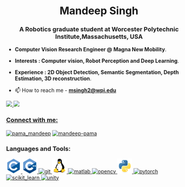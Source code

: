 <h1 align="center"> Mandeep Singh </h1>
<h3 align="center">A Robotics graduate student at Worcester Polytechnic Institute,Massachusetts, USA</h3>

- **Computer Vision Research Engineer @ Magna New Mobility**.
  
-  **Interests : Computer vision, Robot Perception and Deep Learning**.

- **Experience : 2D Object Detection, Semantic Segmentation, Depth Estimation, 3D reconstruction**.
  
- 📫 How to reach me - **msingh2@wpi.edu**

  <!-- <p align="left"> <img src="https://komarev.com/ghpvc/?username=MandeepSingh396&label=Profile%20views&color=0e75b6&style=flat" alt="MandeepSingh396" /> </p> -->

<div>
  <a href="https://github.com/MandeepSingh396">
  <img height="145em" src="https://github-readme-stats.vercel.app/api?username=MandeepSingh396&show_icons=true&&hide=stars,prs"/>
  <img height="145em" src="https://github-readme-stats.vercel.app/api/top-langs/?username=MandeepSingh396&layout=compact&langs_count=4"/>
</div>

<!-- ![Mandeep's GitHub stats](https://github-readme-stats.vercel.app/api?username=MandeepSingh396&show_icons=true&&hide=stars,prs) -->
<!-- ![Top Programming Languages](https://github-readme-stats.vercel.app/api/top-langs/?username=MandeepSingh396&layout=compact) -->

<h3 align="left">Connect with me:</h3>
<p align="left">
<a href="https://twitter.com/pama_mandeep" target="blank"><img align="center" src="https://raw.githubusercontent.com/rahuldkjain/github-profile-readme-generator/master/src/images/icons/Social/twitter.svg" alt="pama_mandeep" height="30" width="40" /></a>
<a href="https://linkedin.com/in/mandeep-pama" target="blank"><img align="center" src="https://raw.githubusercontent.com/rahuldkjain/github-profile-readme-generator/master/src/images/icons/Social/linked-in-alt.svg" alt="mandeep-pama" height="30" width="40" /></a>
</p>

<h3 align="left">Languages and Tools:</h3>
<p align="left"> <a href="https://www.cprogramming.com/" target="_blank" rel="noreferrer"> <img src="https://raw.githubusercontent.com/devicons/devicon/master/icons/c/c-original.svg" alt="c" width="40" height="40"/> </a> <a href="https://www.w3schools.com/cpp/" target="_blank" rel="noreferrer"> <img src="https://raw.githubusercontent.com/devicons/devicon/master/icons/cplusplus/cplusplus-original.svg" alt="cplusplus" width="40" height="40"/> </a> <a href="https://git-scm.com/" target="_blank" rel="noreferrer"> <img src="https://www.vectorlogo.zone/logos/git-scm/git-scm-icon.svg" alt="git" width="40" height="40"/> </a> <a href="https://www.linux.org/" target="_blank" rel="noreferrer"> <img src="https://raw.githubusercontent.com/devicons/devicon/master/icons/linux/linux-original.svg" alt="linux" width="40" height="40"/> </a> <a href="https://www.mathworks.com/" target="_blank" rel="noreferrer"> <img src="https://upload.wikimedia.org/wikipedia/commons/2/21/Matlab_Logo.png" alt="matlab" width="40" height="40"/> </a> <a href="https://opencv.org/" target="_blank" rel="noreferrer"> <img src="https://www.vectorlogo.zone/logos/opencv/opencv-icon.svg" alt="opencv" width="40" height="40"/> </a> <a href="https://www.python.org" target="_blank" rel="noreferrer"> <img src="https://raw.githubusercontent.com/devicons/devicon/master/icons/python/python-original.svg" alt="python" width="40" height="40"/> </a> <a href="https://pytorch.org/" target="_blank" rel="noreferrer"> <img src="https://www.vectorlogo.zone/logos/pytorch/pytorch-icon.svg" alt="pytorch" width="40" height="40"/> </a> <a href="https://scikit-learn.org/" target="_blank" rel="noreferrer"> <img src="https://upload.wikimedia.org/wikipedia/commons/0/05/Scikit_learn_logo_small.svg" alt="scikit_learn" width="40" height="40"/> </a> <a href="https://unity.com/" target="_blank" rel="noreferrer"> <img src="https://www.vectorlogo.zone/logos/unity3d/unity3d-icon.svg" alt="unity" width="40" height="40"/> </a> </p>


